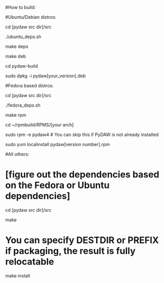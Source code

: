 #How to build:

#Ubuntu/Debian distros:

cd [pydaw src dir]/src

./ubuntu_deps.sh

make deps

make deb

cd pydaw-build

sudo dpkg -i pydaw[your_version].deb

#Fedora based distros:

cd [pydaw src dir]/src

./fedora_deps.sh

make rpm

cd ~/rpmbuild/RPMS/[your arch]

sudo rpm -e pydaw4  # You can skip this if PyDAW is not already installed

sudo yum localinstall pydaw[version number].rpm

#All others:

# [figure out the dependencies based on the Fedora or Ubuntu dependencies]

cd [pydaw src dir]/src

make

# You can specify DESTDIR or PREFIX if packaging, the result is fully relocatable

make install

